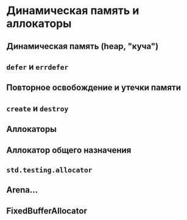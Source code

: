 
# Динамическая память и аллокаторы

## Динамическая память (heap, "куча")

## `defer` и `errdefer`

## Повторное освобождение и утечки памяти

## `create` и `destroy`

## Аллокаторы

## Аллокатор общего назначения

## `std.testing.allocator`

## Arena...

## FixedBufferAllocator



